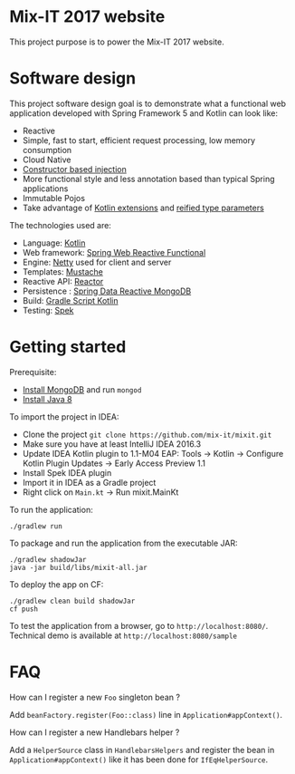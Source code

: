 # Mix-IT 2017 website

This project purpose is to power the Mix-IT 2017 website.

# Software design

This project software design goal is to demonstrate what a functional web application
developed with Spring Framework 5 and Kotlin can look like:
 - Reactive
 - Simple, fast to start, efficient request processing, low memory consumption
 - Cloud Native
 - [Constructor based injection](http://olivergierke.de/2013/11/why-field-injection-is-evil/)
 - More functional style and less annotation based than typical Spring applications
 - Immutable Pojos
 - Take advantage of [Kotlin extensions](https://kotlinlang.org/docs/reference/extensions.html) and [reified type parameters](https://kotlinlang.org/docs/reference/inline-functions.html#reified-type-parameters)

The technologies used are:
 - Language: [Kotlin](https://kotlin.link/) 
 - Web framework: [Spring Web Reactive Functional](https://spring.io/blog/2016/09/22/new-in-spring-5-functional-web-framework)
 - Engine: [Netty](http://netty.io/) used for client and server
 - Templates: [Mustache](https://github.com/samskivert/jmustache)
 - Reactive API: [Reactor](http://projectreactor.io/)
 - Persistence : [Spring Data Reactive MongoDB](https://spring.io/blog/2016/11/28/going-reactive-with-spring-data)
 - Build: [Gradle Script Kotlin](https://github.com/gradle/gradle-script-kotlin)
 - Testing: [Spek](https://jetbrains.github.io/spek/)
 
# Getting started

Prerequisite:
 - [Install MongoDB](https://www.mongodb.com/download-center) and run `mongod`
 - [Install Java 8](http://www.oracle.com/technetwork/java/javase/downloads/jdk8-downloads-2133151.html)

To import the project in IDEA:
 - Clone the project `git clone https://github.com/mix-it/mixit.git`
 - Make sure you have at least IntelliJ IDEA 2016.3
 - Update IDEA Kotlin plugin to 1.1-M04 EAP: Tools -> Kotlin -> Configure Kotlin Plugin Updates -> Early Access Preview 1.1
 - Install Spek IDEA plugin
 - Import it in IDEA as a Gradle project
 - Right click on `Main.kt` -> Run mixit.MainKt

To run the application:
```
./gradlew run
```

To package and run the application from the executable JAR:
```
./gradlew shadowJar
java -jar build/libs/mixit-all.jar
```

To deploy the app on CF:
```
./gradlew clean build shadowJar
cf push
```

To test the application from a browser, go to `http://localhost:8080/`.
Technical demo is available at `http://localhost:8080/sample` 

# FAQ

How can I register a new `Foo` singleton bean ?

Add `beanFactory.register(Foo::class)` line in `Application#appContext()`.

How can I register a new Handlebars helper ?

Add a `HelperSource` class in `HandlebarsHelpers` and register the bean in `Application#appContext()` like it has been done for `IfEqHelperSource`.
